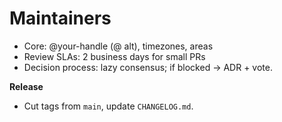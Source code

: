 # Maintainers

- Core: @your-handle (@ alt), timezones, areas
- Review SLAs: 2 business days for small PRs
- Decision process: lazy consensus; if blocked → ADR + vote.

**Release**
- Cut tags from `main`, update `CHANGELOG.md`.
